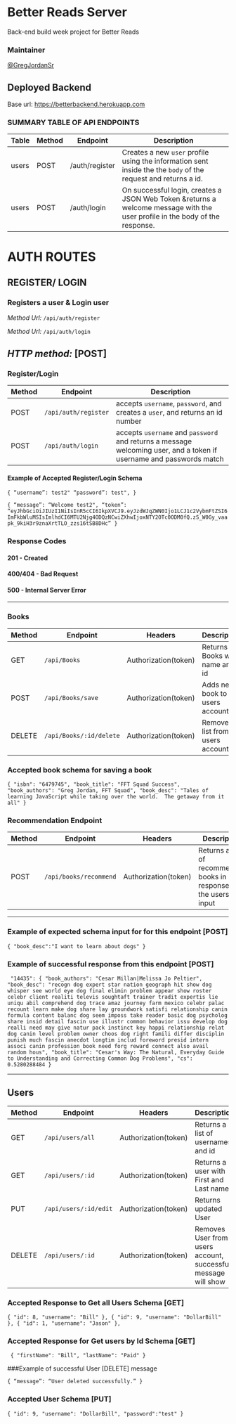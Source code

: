 # **Better Reads Server**
Back-end build week project for Better Reads 

###   **Maintainer**
[@GregJordanSr](https://github.com/GregJordanSr)

## **Deployed Backend**
Base url: https://betterbackend.herokuapp.com




### **SUMMARY TABLE OF API ENDPOINTS**

| Table | Method | Endpoint           | Description                                                                                                                                                                                    |
| ----- | ------ | ------------------ | ---------------------------------------------------------------------------------------------------------------------------------------------------------------------------------------------- |
| users | POST   | /auth/register | Creates a new `user` profile using the information sent inside the the `body` of the request and returns a id.    |
| users | POST   | /auth/login    | On successful login, creates a JSON Web Token &returns a welcome message with the user profile in the body of the response. |

# AUTH ROUTES
## **REGISTER/ LOGIN**
### **Registers a user & Login user**

_Method Url:_ `/api/auth/register`

_Method Url:_ `/api/auth/login`

_HTTP method:_ **[POST]**
-----------------------------------------------------------------------------------------------------------

### **Register/Login**
 Method | Endpoint | Description 
 ------ | -------- | -----------
 POST | `/api/auth/register` | accepts `username`, `password`, and creates a  `user`, and returns an id number
 POST | `/api/auth/login` | accepts `username` and `password` and returns a message welcoming user, and a token if username and passwords match

 #### Example of Accepted Register/Login Schema

``{
 “username”: test2"
 “password”: test",
}
``

``{
 “message”: “Welcome test2",
 “token”: “eyJhbGciOiJIUzI1NiIsInR5cCI6IkpXVCJ9.eyJzdWJqZWN0Ijo1LCJ1c2VybmFtZSI6ImFkbWluMSIsImlhdCI6MTU2Njg4ODQzNCwiZXhwIjoxNTY2OTc0ODM0fQ.zS_W0Gy_vaapk_9kiH3r9znaXrtTLO_zzs16tSB8DHc”
}``

### Response Codes
#### 201 - Created
#### 400/404 - Bad Request
#### 500 - Internal Server Error
-----------------------------------------------------

### **Books**
Method | Endpoint | Headers | Description
------ | -------- | ------- | -----------
GET | `/api/Books` | Authorization(token) | Returns Books with name and id
POST | `/api/Books/save` | Authorization(token) | Adds new book to the users account
DELETE | `/api/Books/:id/delete` | Authorization(token) | Removes list from users account

### Accepted book schema for saving a book
``{
    "isbn": "6479745",
    "book_title": "FFT Squad Success",
    "book_authors": "Greg Jordan, FFT Squad",
    "book_desc": "Tales of learning JavaScript while taking over the world.  The getaway from it all"
}``

 ### **Recommendation Endpoint**
Method | Endpoint | Headers | Description
------ | -------- | ------- | -----------
POST | `/api/books/recommend` | Authorization(token) | Returns a list of recommended books in response to the users input
---------------------------

### Example of expected schema input for for this endpoint [POST]  

`{
	"book_desc":"I want to learn about dogs"
}`

### Example of successful response from this endpoint [POST] 


`
  "14435": {
    "book_authors": "Cesar Millan|Melissa Jo Peltier",
    "book_desc": "recogn dog expert star nation geograph hit show dog whisper see world eye dog final elimin problem appear show roster celebr client realiti televis soughtaft trainer tradit expertis lie uniqu abil comprehend dog trace amaz journey farm mexico celebr palac recount learn make dog share lay groundwork satisfi relationship canin formula content balanc dog seem imposs take reader basic dog psycholog share insid detail fascin use illustr common behavior issu develop dog realli need may give natur pack instinct key happi relationship relat dog canin level problem owner choos dog right famili differ disciplin punish much fascin anecdot longtim includ foreword presid intern associ canin profession book need forg reward connect also avail random hous",
    "book_title": "Cesar's Way: The Natural, Everyday Guide to Understanding and Correcting Common Dog Problems",
    "cs": 0.5280288484
  }`
 

------------------------
## **Users**
Method | Endpoint | Headers | Description
------ | -------- | ------- | -----------
GET | `/api/users/all` | Authorization(token) | Returns a list of usernames and id
GET | `/api/users/:id` | Authorization(token) | Returns a user with First and Last name.
PUT | `/api/users/:id/edit` | Authorization(token) | Returns updated User
DELETE | `/api/users/:id` | Authorization(token)| Removes User from users account, successful message will show


### Accepted Response to Get all Users Schema [GET]
`{
    "id": 8,
    "username": "Bill"
  },
  {
    "id": 9,
    "username": "DollarBill"
  },
  {
    "id": 1,
    "username": "Jason"
  },`
  


### Accepted Response for Get users by Id Schema [GET]
`
{
  "firstName": "Bill",
  "lastName": "Paid"
}`

###Example of successful User [DELETE] message 

`{
 “message”: “User deleted successfully.”
}`

### Accepted User Schema [PUT]
`{
    "id": 9,
    "username": "DollarBill",
	"password":"test"
  }`

 
```
```


